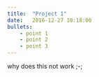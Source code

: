 ```yaml
---
title:  "Project 1"
date:   2016-12-27 10:18:00
bullets:
    - point 1
    - point 2
    - point 3
---
```


why does this not work ;-;